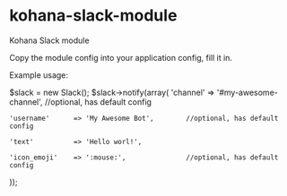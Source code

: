 kohana-slack-module
===================

Kohana Slack module

Copy the module config into your application config, fill it in.

Example usage:

$slack = new Slack();
$slack->notify(array(
	'channel'		=> '#my-awesome-channel',	//optional, has default config
	
	'username'		=> 'My Awesome Bot',		//optional, has default config
	
	'text'			=> 'Hello worl!',
	
	'icon_emoji'	=> ':mouse:',				//optional, has default config
	
));

